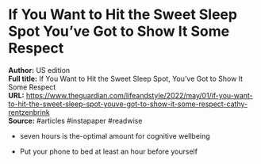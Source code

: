 # If You Want to Hit the Sweet Sleep Spot  You’ve Got to Show It Some Respect

**Author:** US edition  
**Full title:** If You Want to Hit the Sweet Sleep Spot, You’ve Got to Show It Some Respect  
**URL:** https://www.theguardian.com/lifeandstyle/2022/may/01/if-you-want-to-hit-the-sweet-sleep-spot-youve-got-to-show-it-some-respect-cathy-rentzenbrink  
**Source:** #articles #instapaper #readwise

- seven hours is the-optimal amount for cognitive wellbeing 
   
- Put your phone to bed at least an hour before yourself 
   
